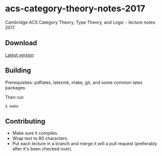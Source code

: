 # acs-category-theory-notes-2017
Cambridge ACS Category Theory, Type Theory, and Logic - lecture notes 2017.

## Download
[Latest version](https://github.com/technicalguy/acs-category-theory-notes-2017/releases/latest)

## Building
Prerequisites: pdflatex, latexmk, make, git, and some common latex packages.

Then run

```
$ make
```

## Contributing
- Make sure it compiles.
- Wrap text to 80 characters.
- Put each lecture in a branch and merge it will a pull request (preferably
  after it's been checked over).

